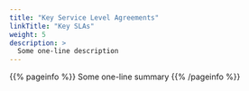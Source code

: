 ```yaml
---
title: "Key Service Level Agreements"
linkTitle: "Key SLAs"
weight: 5
description: >
  Some one-line description
---
```


{{% pageinfo %}}
Some one-line summary
{{% /pageinfo %}}

<!-- Add more content  -->
